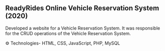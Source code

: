 ## ReadyRides Online Vehicle Reservation System (2020)

Developed a website for a Vehicle Reservation System. It was responsible
for the CRUD operations of the Vehicle Reservation System.

⚙ Technologies- HTML, CSS, JavaScript, PHP, MySQL

